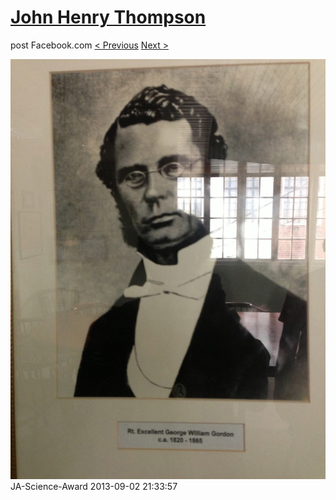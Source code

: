 # [John Henry Thompson](../README.md)
post Facebook.com
[< Previous](2013-09-02-29.md) [Next >](2013-09-02-31.md)

[![](../media/2013-09-02/JA-Science-Award-19.jpg)](../README.md)
JA-Science-Award
2013-09-02 21:33:57